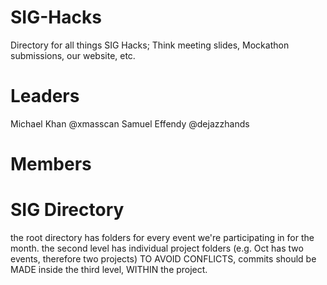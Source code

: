 # SIG-Hacks
Directory for all things SIG Hacks; Think meeting slides, Mockathon submissions, our website, etc.

# Leaders
Michael Khan @xmasscan
Samuel Effendy @dejazzhands

# Members


# SIG Directory

the root directory has folders for every event we're participating in for the month.
the second level has individual project folders (e.g. Oct has two events, therefore two projects)
TO AVOID CONFLICTS, commits should be MADE inside the third level, WITHIN the project.